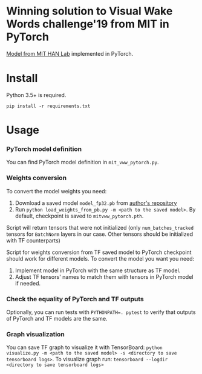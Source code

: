 # Winning solution to Visual Wake Words challenge'19 from MIT in PyTorch

[Model from MIT HAN Lab](https://github.com/mit-han-lab/VWW) implemented in PyTorch.

# Install

Python 3.5+ is required.

`pip install -r requirements.txt`

# Usage

### PyTorch model definition

You can find PyTorch model definition in `mit_vww_pytorch.py`.

### Weights conversion

To convert the model weights you need:

1. Download a saved model `model_fp32.pb` from [author's repository](https://github.com/mit-han-lab/VWW)
2. Run `python load_weights_from_pb.py -m <path to the saved model>`. By default, checkpoint is saved to `mitvww_pytorch.pth`.

Script will return tensors that were not initialized (only `num_batches_tracked` tensors for `BatchNorm` layers in our case. Other tensors should be initialized with TF counterparts)

Script for weights conversion from TF saved model to PyTorch checkpoint should work for different models.
To convert the model you want you need:

1. Implement model in PyTorch with the same structure as TF model.
2. Adjust TF tensors' names to match them with tensors in PyTorch model if needed.

### Check the equality of PyTorch and TF outputs

Optionally, you can run tests with `PYTHONPATH=. pytest` to verify that outputs of PyTorch and TF models are the same.

### Graph visualization

You can save TF graph to visualize it with TensorBoard: 
`python visualize.py -m <path to the saved model> -s <directory to save tensorboard logs>`.
To visualize graph run: `tensorboard --logdir <directory to save tensorboard logs>`
